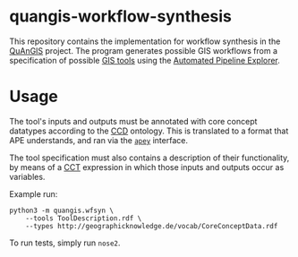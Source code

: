 # quangis-workflow-synthesis

This repository contains the implementation for workflow synthesis in 
the [QuAnGIS](https://questionbasedanalysis.com/) project. The program 
generates possible GIS workflows from a specification of possible [GIS 
tools][tools] using the [Automated Pipeline Explorer][ape].


# Usage

The tool's inputs and outputs must be annotated with core concept 
datatypes according to the [CCD][ccd] ontology. This is translated to a 
format that APE understands, and ran via the [`apey`][apey] interface.

The tool specification must also contains a description of their 
functionality, by means of a [CCT][cct] expression in which those inputs 
and outputs occur as variables.

Example run:

    python3 -m quangis.wfsyn \
        --tools ToolDescription.rdf \
        --types http://geographicknowledge.de/vocab/CoreConceptData.rdf

To run tests, simply run `nose2`.


[ccd]: http://geographicknowledge.de/vocab/CoreConceptData.rdf
[jpype]: https://jpype.readthedocs.io/
[ape]: https://github.com/sanctuuary/APE
[aped]: https://ape-framework.readthedocs.io/
[apey]: https://github.com/quangis/apey
[cct]: https://github.com/quangis/cct
[tools]: https://raw.githubusercontent.com/quangis/cct/master/tools/tools.ttl
[tools2]: https://github.com/simonscheider/QuAnGIS/tree/master/ToolRepository/ToolDescription.ttl
